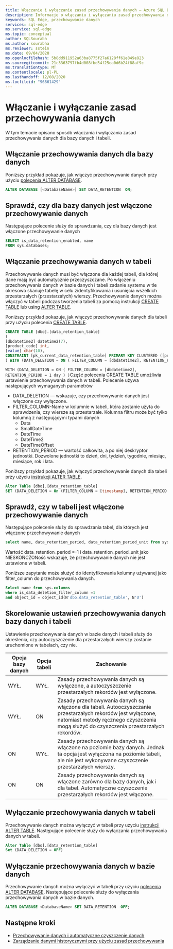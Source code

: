 ```yaml
---
title: Włączanie i wyłączanie zasad przechowywania danych — Azure SQL Edge
description: Informacje o włączaniu i wyłączaniu zasad przechowywania danych w usłudze Azure SQL Edge
keywords: SQL Edge, przechowywanie danych
services: sql-edge
ms.service: sql-edge
ms.topic: conceptual
author: SQLSourabh
ms.author: sourabha
ms.reviewer: sstein
ms.date: 09/04/2020
ms.openlocfilehash: 5b8dd911952a63ba8775f27a6128ff61e849e823
ms.sourcegitcommit: 21c3363797fb4d008fbd54f25ea0d6b24f88af9c
ms.translationtype: MT
ms.contentlocale: pl-PL
ms.lasthandoff: 12/08/2020
ms.locfileid: "96861429"
---
```

# <a name="enable-and-disable-data-retention-policies"></a>Włączanie i wyłączanie zasad przechowywania danych

W tym temacie opisano sposób włączania i wyłączania zasad przechowywania danych dla bazy danych i tabeli. 

## <a name="enable-data-retention-for-a-database"></a>Włączanie przechowywania danych dla bazy danych

Poniższy przykład pokazuje, jak włączyć przechowywanie danych przy użyciu [polecenia ALTER DATABASE](/sql/t-sql/statements/alter-database-transact-sql-set-options).

```sql
ALTER DATABASE [<DatabaseName>] SET DATA_RETENTION  ON;
```

## <a name="check-if-data-retention-is-enabled-for-a-database"></a>Sprawdź, czy dla bazy danych jest włączone przechowywanie danych

Następujące polecenie służy do sprawdzania, czy dla bazy danych jest włączone przechowywanie danych
```sql
SELECT is_data_retention_enabled, name
FROM sys.databases;
```

## <a name="enable-data-retention-for-a-table"></a>Włączanie przechowywania danych w tabeli

Przechowywanie danych musi być włączone dla każdej tabeli, dla której dane mają być automatycznie przeczyszczane. Po włączeniu przechowywania danych w bazie danych i tabeli zadanie systemu w tle okresowo skanuje tabelę w celu zidentyfikowania i usunięcia wszelkich przestarzałych (przestarzałych) wierszy. Przechowywanie danych można włączyć w tabeli podczas tworzenia tabeli za pomocą instrukcji [CREATE TABLE](/sql/t-sql/statements/create-table-transact-sql) lub using [ALTER TABLE](/sql/t-sql/statements/alter-table-transact-sql).

Poniższy przykład pokazuje, jak włączyć przechowywanie danych dla tabeli przy użyciu polecenia [CREATE TABLE](/sql/t-sql/statements/create-table-transact-sql). 

```sql
CREATE TABLE [dbo].[data_retention_table] 
(
[dbdatetime2] datetime2(7), 
[product_code] int, 
[value] char(10),  
CONSTRAINT [pk_current_data_retention_table] PRIMARY KEY CLUSTERED ([product_code])
) WITH (DATA_DELETION = ON ( FILTER_COLUMN = [dbdatetime2], RETENTION_PERIOD = 1 day ) )
```

`WITH (DATA_DELETION = ON ( FILTER_COLUMN = [dbdatetime2], RETENTION_PERIOD = 1 day ) )`Część polecenia CREATE TABLE umożliwia ustawienie przechowywania danych w tabeli. Polecenie używa następujących wymaganych parametrów 

- DATA_DELETION — wskazuje, czy przechowywanie danych jest włączone czy wyłączone.
- FILTER_COLUMN-Name w kolumnie w tabeli, która zostanie użyta do sprawdzenia, czy wiersze są przestarzałe. Kolumna filtru może być tylko kolumną z następującymi typami danych 
    - Data
    - SmallDateTime
    - DateTime
    - DateTime2
    - DateTimeOffset
- RETENTION_PERIOD — wartość całkowita, a po niej deskryptor jednostki. Dozwolone jednostki to dzień, dni, tydzień, tygodnie, miesiąc, miesiące, rok i lata.

Poniższy przykład pokazuje, jak włączyć przechowywanie danych dla tabeli przy użyciu [instrukcji ALTER TABLE](/sql/t-sql/statements/alter-table-transact-sql).  

```sql
Alter Table [dbo].[data_retention_table]
SET (DATA_DELETION = On (FILTER_COLUMN = [timestamp], RETENTION_PERIOD = 1 day))
```

## <a name="check-if-data-retention-is-enabled-for-a-table"></a>Sprawdź, czy w tabeli jest włączone przechowywanie danych

Następujące polecenie służy do sprawdzania tabel, dla których jest włączone przechowywanie danych

```sql
select name, data_retention_period, data_retention_period_unit from sys.tables
```

Wartość data_retention_period =-1 i data_retention_period_unit jako NIESKOŃCZONość wskazuje, że przechowywanie danych nie jest ustawione w tabeli.

Poniższe zapytanie może służyć do identyfikowania kolumny używanej jako filter_column do przechowywania danych. 

```sql
Select name from sys.columns
where is_data_deletion_filter_column =1 
and object_id = object_id(N'dbo.data_retention_table', N'U')
```

## <a name="correlating-db-and-table-data-retention-settings"></a>Skorelowanie ustawień przechowywania danych bazy danych i tabeli

Ustawienie przechowywania danych w bazie danych i tabeli służy do określenia, czy autoczyszczenie dla przestarzałych wierszy zostanie uruchomione w tabelach, czy nie. 

|Opcja bazy danych | Opcja tabeli | Zachowanie |
|----------------|--------------|----------|
| WYŁ. | WYŁ. | Zasady przechowywania danych są wyłączone, a autoczyszczenie przestarzałych rekordów jest wyłączone.|
| WYŁ. | ON  | Zasady przechowywania danych są włączone dla tabeli. Autooczyszczanie przestarzałych rekordów jest wyłączone, natomiast metody ręcznego czyszczenia mogą służyć do czyszczenia przestarzałych rekordów. |
| ON | WYŁ. | Zasady przechowywania danych są włączone na poziomie bazy danych. Jednak ta opcja jest wyłączona na poziomie tabeli, ale nie jest wykonywane czyszczenie przestarzałych wierszy.|
| ON | ON | Zasady przechowywania danych są włączone zarówno dla bazy danych, jak i dla tabel. Automatyczne czyszczenie przestarzałych rekordów jest włączone. |

## <a name="disable-data-retention-on-a-table"></a>Wyłączanie przechowywania danych w tabeli 

Przechowywanie danych można wyłączyć w tabeli przy użyciu [instrukcji ALTER TABLE](/sql/t-sql/statements/alter-table-transact-sql). Następujące polecenie służy do wyłączania przechowywania danych w tabeli.

```sql
Alter Table [dbo].[data_retention_table]
Set (DATA_DELETION = OFF)
```

## <a name="disable-data-retention-on-a-database"></a>Wyłączanie przechowywania danych w bazie danych

Przechowywanie danych można wyłączyć w tabeli przy użyciu [polecenia ALTER DATABASE](/sql/t-sql/statements/alter-database-transact-sql-set-options). Następujące polecenie służy do wyłączania przechowywania danych w bazie danych.

```sql
ALTER DATABASE <DatabaseName> SET DATA_RETENTION  OFF;
```

## <a name="next-steps"></a>Następne kroki
- [Przechowywanie danych i automatyczne czyszczenie danych](data-retention-overview.md)
- [Zarządzanie danymi historycznymi przy użyciu zasad przechowywania](data-retention-cleanup.md)
